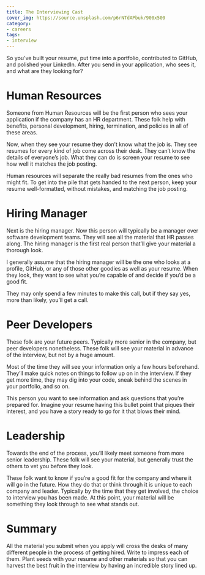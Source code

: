 ```yaml
---
title: The Interviewing Cast
cover_img: https://source.unsplash.com/p6rNTdAPbuk/900x500
category:
- careers
tags:
- interview
---
```

So you’ve built your resume, put time into a portfolio, contributed to GitHub, and polished your LinkedIn. After you send in your application, who sees it, and what are they looking for?

# Human Resources

Someone from Human Resources will be the first person who sees your application if the company has an HR department. These folk help with benefits, personal development, hiring, termination, and policies in all of these areas.

Now, when they see your resume they don’t know what the job is. They see resumes for every kind of job come across their desk. They can’t know the details of everyone’s job. What they can do is screen your resume to see how well it matches the job posting.

Human resources will separate the really bad resumes from the ones who might fit. To get into the pile that gets handed to the next person, keep your resume well-formatted, without mistakes, and matching the job posting.

# Hiring Manager

Next is the hiring manager. Now this person will typically be a manager over software development teams. They will see all the material that HR passes along. The hiring manager is the first real person that’ll give your material a thorough look.

I generally assume that the hiring manager will be the one who looks at a profile, GitHub, or any of those other goodies as well as your resume. When they look, they want to see what you’re capable of and decide if you’d be a good fit.

They may only spend a few minutes to make this call, but if they say yes, more than likely, you’ll get a call.

# Peer Developers

These folk are your future peers. Typically more senior in the company, but peer developers nonetheless. These folk will see your material in advance of the interview, but not by a huge amount.

Most of the time they will see your information only a few hours beforehand. They’ll make quick notes on things to follow up on in the interview. If they get more time, they may dig into your code, sneak behind the scenes in your portfolio, and so on.

This person you want to see information and ask questions that you’re prepared for. Imagine your resume having this bullet point that piques their interest, and you have a story ready to go for it that blows their mind.

# Leadership

Towards the end of the process, you’ll likely meet someone from more senior leadership. These folk will see your material, but generally trust the others to vet you before they look.

These folk want to know if you’re a good fit for the company and where it will go in the future. How they do that or think through it is unique to each company and leader. Typically by the time that they get involved, the choice to interview you has been made. At this point, your material will be something they look through to see what stands out.

# Summary

All the material you submit when you apply will cross the desks of many different people in the process of getting hired. Write to impress each of them. Plant seeds with your resume and other materials so that you can harvest the best fruit in the interview by having an incredible story lined up.